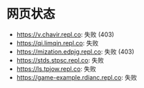 # 网页状态
- https://v.chavir.repl.co: 失败 (403)
- https://qi.limqin.repl.co: 失败
- https://mization.edpjg.repl.co: 失败 (403)
- https://stds.stpsc.repl.co: 失败
- https://ls.tpjow.repl.co: 失败
- https://game-example.rdianc.repl.co: 失败
